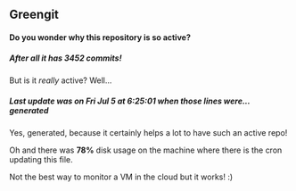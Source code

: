## Greengit

#### Do you wonder why this repository is so active?

##### After all it has 3452 commits!

But is it *really* active? Well...

##### Last update was on Fri Jul 5 at 6:25:01 when those lines were... generated

Yes, generated, because it certainly helps a lot to have such an active repo!

Oh and there was **78%** disk usage on the machine
where there is the cron updating this file.

Not the best way to monitor a VM in the cloud but it works! :)
